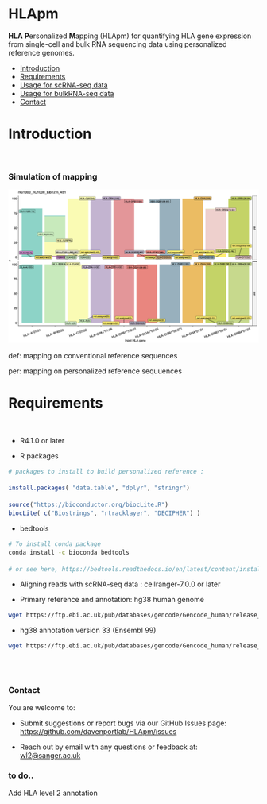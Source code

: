 # HLApm

**HLA** **P**ersonalized **M**apping (HLApm) for quantifying HLA gene expression from single-cell and bulk RNA sequencing data using personalized reference genomes.


* [Introduction](#Introduction)
* [Requirements](#Requirements)
* [Usage for scRNA-seq data](./docs/scRNA.md)
* [Usage for bulkRNA-seq data](./docs/bulkRNA.md)
* [Contact](#contact)


   
   
# Introduction


<br>

### Simulation of mapping

<img src="./images/simulation_1.png" width="600">




def: mapping on conventional reference sequences 

per: mapping on personalized reference sequuences


# Requirements

<br>

* R4.1.0 or later

* R packages 


```R
# packages to install to build personalized reference :

install.packages( "data.table", "dplyr", "stringr")

source("https://bioconductor.org/biocLite.R")
biocLite( c("Biostrings", "rtracklayer", "DECIPHER") )

```

* bedtools 

```bash
# To install conda package  
conda install -c bioconda bedtools

# or see here, https://bedtools.readthedocs.io/en/latest/content/installation.html 
```

* Aligning reads with scRNA-seq data : cellranger-7.0.0 or later




* Primary reference and annotation: hg38 human genome 

```bash
wget https://ftp.ebi.ac.uk/pub/databases/gencode/Gencode_human/release_33/GRCh38.primary_assembly.genome.fa.gz
```
* hg38 annotation version 33 (Ensembl 99)

```bash
wget https://ftp.ebi.ac.uk/pub/databases/gencode/Gencode_human/release_33/gencode.v33.primary_assembly.annotation.gtf.gz
```



<br>
<br>




### Contact

You are welcome to:

- Submit suggestions or report bugs via our GitHub Issues page: https://github.com/davenportlab/HLApm/issues

- Reach out by email with any questions or feedback at: wl2@sanger.ac.uk


### to do..
Add HLA level 2 annotation


